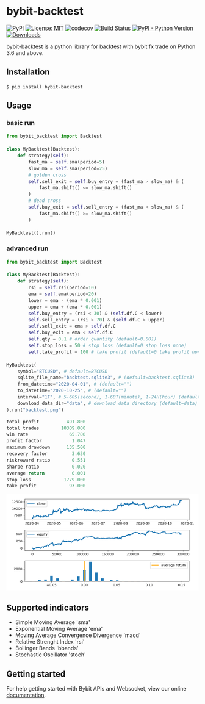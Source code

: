 # bybit-backtest

[![PyPI](https://img.shields.io/pypi/v/bybit-backtest)](https://pypi.org/project/bybit-backtest/)
[![License: MIT](https://img.shields.io/badge/License-MIT-yellow.svg)](https://opensource.org/licenses/MIT)
[![codecov](https://codecov.io/gh/10mohi6/bybit-backtest-python/branch/master/graph/badge.svg)](https://codecov.io/gh/10mohi6/bybit-backtest-python)
[![Build Status](https://travis-ci.com/10mohi6/bybit-backtest-python.svg?branch=master)](https://travis-ci.com/10mohi6/bybit-backtest-python)
[![PyPI - Python Version](https://img.shields.io/pypi/pyversions/bybit-backtest)](https://pypi.org/project/bybit-backtest/)
[![Downloads](https://pepy.tech/badge/bybit-backtest)](https://pepy.tech/project/bybit-backtest)

bybit-backtest is a python library for backtest with bybit fx trade on Python 3.6 and above.


## Installation

    $ pip install bybit-backtest

## Usage

### basic run
```python
from bybit_backtest import Backtest

class MyBacktest(Backtest):
    def strategy(self):
        fast_ma = self.sma(period=5)
        slow_ma = self.sma(period=25)
        # golden cross
        self.sell_exit = self.buy_entry = (fast_ma > slow_ma) & (
            fast_ma.shift() <= slow_ma.shift()
        )
        # dead cross
        self.buy_exit = self.sell_entry = (fast_ma < slow_ma) & (
            fast_ma.shift() >= slow_ma.shift()
        )

MyBacktest().run()
```

### advanced run
```python
from bybit_backtest import Backtest

class MyBacktest(Backtest):
    def strategy(self):
        rsi = self.rsi(period=10)
        ema = self.ema(period=20)
        lower = ema - (ema * 0.001)
        upper = ema + (ema * 0.001)
        self.buy_entry = (rsi < 30) & (self.df.C < lower)
        self.sell_entry = (rsi > 70) & (self.df.C > upper)
        self.sell_exit = ema > self.df.C
        self.buy_exit = ema < self.df.C
        self.qty = 0.1 # order quantity (default=0.001)
        self.stop_loss = 50 # stop loss (default=0 stop loss none)
        self.take_profit = 100 # take profit (default=0 take profit none)

MyBacktest(
    symbol="BTCUSD", # default=BTCUSD
    sqlite_file_name="backtest.sqlite3", # (default=backtest.sqlite3)
    from_datetime="2020-04-01", # (default="")
    to_datetime="2020-10-25", # (default="")
    interval="1T", # 5-60S(second), 1-60T(minute), 1-24H(hour) (default=1T)
    download_data_dir="data", # download data directory (default=data)
).run("backtest.png")
```
```python
total profit          491.800
total trades        10309.000
win rate               65.700
profit factor           1.047
maximum drawdown      135.500
recovery factor         3.630
riskreward ratio        0.551
sharpe ratio            0.020
average return          0.001
stop loss            1779.000
take profit            93.000
```
![backtest.png](https://raw.githubusercontent.com/10mohi6/bybit-backtest-python/main/tests/backtest.png)


## Supported indicators
- Simple Moving Average 'sma'
- Exponential Moving Average 'ema'
- Moving Average Convergence Divergence 'macd'
- Relative Strenght Index 'rsi'
- Bollinger Bands 'bbands'
- Stochastic Oscillator 'stoch'


## Getting started
For help getting started with Bybit APIs and Websocket, view our online [documentation](https://bybit-exchange.github.io/docs/inverse/#t-introduction).
